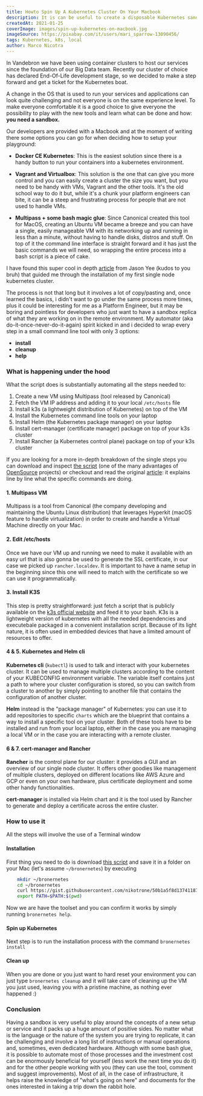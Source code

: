 ```yaml
---
title: Howto Spin Up A Kubernetes Cluster On Your Macbook
description: It is can be useful to create a disposable Kubernetes sandbox to play with when you are exploring a new application and how it could work..
createdAt: 2021-01-25
coverImage: images/spin-up-kubernetes-on-macbook.jpg
imageSource: https://pixabay.com/it/users/mari_sparrow-13090456/
tags: Kubernetes, k8s, local
author: Marco Nicotra
---
```


In Vandebron we have been using container clusters to host our services since the foundation of our Big Data team. 
Recently our cluster of choice has declared End-Of-Life development stage, so we decided to make a step forward and get a ticket for the Kubernetes boat.

A change in the OS that is used to run your services and applications can look quite challenging and not everyone is on the same experience level. To make everyone comfortable it is a good choice to give everyone the possibility to play with the new tools and learn what can be done and how: **you need a sandbox.**

Our developers are provided with a Macbook and at the moment of writing there some options you can go for when deciding how to setup your playground:

- **Docker CE Kubernetes**: This is the easiest solution since there is a handy button to run your containers into a kubernetes environment.

- **Vagrant and Virtualbox**: This solution is the one that can give you more control and you can easily create a cluster the size you want, but you need to be handy with VMs, Vagrant and the other tools. It's the old school way to do it but, while it's a chunk your platform engineers can bite, it can be a steep and frustrating process for people that are not used to handle VMs.

- **Multipass + some bash magic glue**: Since Canonical created this tool for MacOS, creating an Ubuntu VM became a breeze and you can have a single, easily manageable VM with its networking up and running in less than a minute, without having to handle disks, distros and stuff. On top of it the command line interface is straight forward and it has just the basic commands we will need, so wrapping the entire process into a bash script is a piece of cake.

I have found this super cool in depth [article](https://jyeee.medium.com/kubernetes-on-your-macos-laptop-with-multipass-k3s-and-rancher-2-4-6e9cbf013f58) from Jason Yee (kudos to you bruh) that guided me through the installation of my first single node kubernetes cluster.

The process is not that long but it involves a lot of copy/pasting and, once learned the basics, i didn't want to go under the same process more times, plus it could be interesting for me as a Platform Engineer, but it may be boring and pointless for developers who just want to have a sandbox replica of what they are working on in the remote environment.
My automator (aka do-it-once-never-do-it-again) spirit kicked in and i decided to wrap every step in a small command line tool with only 3 options:
- **install**
- **cleanup**
- **help**


### What is happening under the hood

What the script does is substantially automating all the steps needed to:
1. Create a new VM using Multipass (tool released by Canonical)
2. Fetch the VM IP address and adding it to your local `/etc/hosts` file
3. Install k3s (a lightweight distribution of Kubernetes) on top of the VM
4. Install the Kubernetes command line tools on your laptop
5. Install Helm (the Kubernetes package manager) on your laptop
6. Install cert-manager (certificate manager) package on top of your k3s cluster
7. Install Rancher (a Kubernetes control plane) package on top of your k3s cluster

If you are looking for a more in-depth breakdown of the single steps you can download and inspect [the script](https://gist.githubusercontent.com/nikotrone/50b1a5f8d137411879eb2467e689bfbe/raw/090b4b4323d96ac28d96bbb346e2e657073722e6/bronernetes) (one of the many advantages of [OpenSource](https://en.wikipedia.org/wiki/Open_source) projects) or checkout and read the original [article](https://jyeee.medium.com/kubernetes-on-your-macos-laptop-with-multipass-k3s-and-rancher-2-4-6e9cbf013f58): it explains line by line what the specific commands are doing.

#### 1. Multipass VM
Multipass is a tool from Canonical (the company developing and maintaining the Ubuntu Linux distribution) that leverages Hyperkit (macOS feature to handle virtualization) in order to create and handle a Virtual Machine directly on your Mac.

#### 2. Edit /etc/hosts
Once we have our VM up and running we need to make it available with an easy url that is also gonna be used to generate the SSL certificate, in our case we picked up `rancher.localdev`.
It is important to have a name setup in the beginning since this one will need to match with the certificate so we can use it programmatically.

#### 3. Install K3S
This step is pretty straightforward: just fetch a script that is publicly available on the [k3s official website](https://get.k3s.io) and feed it to your bash.
K3s is a lightweight version of kubernetes with all the needed dependencies and executebale packaged in a convenient installation script. Because of its light nature, it is often used in embedded devices that have a limited amount of resources to offer.

#### 4 & 5. Kubernetes and Helm cli
**Kubernetes cli** (`kubectl`) is used to talk and interact with your kubernetes cluster. It can be used to manage multiple clusters according to the content of your KUBECONFIG environment variable. 
The variable itself contains just a path to where your cluster configuration is stored, so you can switch from a cluster to another by simply pointing to another file that contains the configuration of another cluster.

**Helm** instead is the "package manager" of Kubernetes: you can use it to add repositories to specific `charts` which are the blueprint that contains a way to install a specific tool on your cluster.
Both of these tools have to be installed and run from your local laptop, either in the case you are managing a local VM or in the case you are interacting with a remote cluster.

#### 6 & 7. cert-manager and Rancher

**Rancher** is the control plane for our cluster: it provides a GUI and an overview of our single node cluster. It offers other goodies like management of multiple clusters, deployed on different locations like AWS Azure and GCP or even on your own hardware, plus certificate deployment and some other handy functionalities.

**cert-manager** is installed via Helm chart and it is the tool used by Rancher to generate and deploy a certificate across the entire cluster.

### How to use it

All the steps will involve the use of a Terminal window
#### Installation
First thing you need to do is download [this script](https://gist.githubusercontent.com/nikotrone/50b1a5f8d137411879eb2467e689bfbe/raw/090b4b4323d96ac28d96bbb346e2e657073722e6/bronernetes) and save it in a folder on your Mac (let's assume `~/bronernetes`) by executing
```bash
    mkdir ~/bronernetes
    cd ~/bronernetes
    curl https://gist.githubusercontent.com/nikotrone/50b1a5f8d137411879eb2467e689bfbe/raw/090b4b4323d96ac28d96bbb346e2e657073722e6/bronernetes > bronernetes
    export PATH=$PATH:$(pwd)
```

Now we are have the toolset and you can confirm it works by simply running `bronernetes help`.

#### Spin up Kubernetes
Next step is to run the installation process with the command `bronernetes install`

#### Clean up
When you are done or you just want to hard reset your environment you can just type `bronernetes cleanup` and it will take care of cleaning up the VM you just used, leaving you with a pristine machine, as nothing ever happened :)

### Conclusion

Having a sandbox is very useful to play around the concepts of a new setup or service and it packs up a huge amount of positive sides. No matter what is the language or the nature of the system you are trying to replicate, it can be challenging and involve a long list of instructions or manual operations and, sometimes, even dedicated hardware. Although with some bash glue, it is possible to automate most of those processes and the investment cost can be enormously beneficial for yourself (less work the next time you do it) and for the other people working with you (they can use the tool, comment and suggest improvements). Most of all, in the case of infrastructure, it helps raise the knowledge of "what's going on here" and documents for the ones interested in taking a trip down the rabbit hole.

